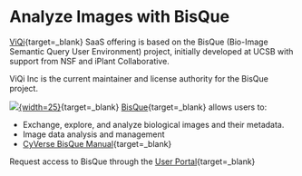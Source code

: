 # Analyze Images with BisQue

[bisque]: ../assets/bisque/bisque.png

[ViQi](https://viqi.org){target=_blank} SaaS offering is based on the BisQue (Bio-Image Semantic Query User Environment) project, initially developed at UCSB with support from NSF and iPlant Collaborative. 

ViQi Inc is the current maintainer and license authority for the BisQue project.

[![][bisque]{width=25}](https://bisque.cyverse.org){target=_blank} [BisQue](https://bisque.cyverse.org){target=_blank} allows users to: 

- Exchange, explore, and analyze biological images and their metadata.
- Image data analysis and management
- [CyVerse BisQue Manual](https://cyverse.atlassian.net/wiki/spaces/BIS/overview){target=_blank}

Request access to BisQue through the [User Portal](https://user.cyverse.org/services){target=_blank}

